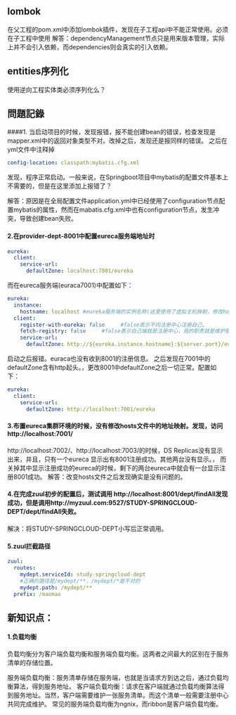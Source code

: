 ## lombok
在父工程的pom.xml中添加lombok插件，发现在子工程api中不能正常使用。必须在子工程中使用
解答：dependencyManagement节点只是用来版本管理，实际上并不会引入依赖，而dependencies则会真实的引入依赖。
## entities序列化
使用逆向工程实体类必须序列化么？
## 問題記錄
####1. 当启动项目的时候，发现报错，报不能创建bean的错误，检查发现是mapper.xml中的返回对象类型不对。改掉之后，发现还是报同样的错误。
之后在yml文件中注释掉
```yml
config-location: classpath:mybatis.cfg.xml
```
发现，程序正常启动。一般来说，在Springboot项目中mybatis的配置文件基本上不需要的，但是在这里添加上报错了？

解答：原因是在全局配置文件application.yml中已经使用了configuration节点配置mybatis的属性，然而在mabatis.cfg.xml中也有configuration节点，发生冲突，导致创建bean失败。

#### 2.在provider-dept-8001中配置eureca服务端地址时
```yml
eureka:
  client:
    service-url:
      defaultZone: localhost:7001/eureka
```
而在eureca服务端(euraca7001)中配置如下：
```yml
eureka:
  instance:
    hostname: localhost #eureka服务端的实例名称(这里使用了虚拟主机映射，修改hosts文件即可实现)
  client:
    register-with-eureka: false     #false表示不向注册中心注册自己。
    fetch-registry: false     #false表示自己端就是注册中心，我的职责就是维护服务实例，并不需要去检索服务
    service-url:
      defaultZone: http://${eureka.instance.hostname}:${server.port}/eureka/
```

启动之后报错。euraca也没有收到8001的注册信息。
之后发现在7001中的defaultZone含有http起头。，更改8001中defaultZone之后一切正常。配置如下：
```yml
eureka:
  client:
    service-url:
      defaultZone: http://localhost:7001/eureka
```

#### 3.布置eureca集群环境的时候，没有修改hosts文件中的地址映射。发现，访问http://localhost:7001/
http://localhost:7002/、http://localhost:7003/的时候，DS Replicas没有显示出来，并且，只有一个eureca 显示出有8001注册成功。其他两台没有显示。，
而关掉其中显示注册成功的eureca的时候，剩下的两台eureca中就会有一台显示注册8001成功。
解答：改变hosts文件之后发现确实是没有问题的。
#### 4.在完成zuul初步的配置后，测试调用 http://localhost:8001/dept/findAll发现成功，但是调用http://myzuul.com:9527/STUDY-SPRINGCLOUD-DEPT/dept/findAll失败。
解决：将STUDY-SPRINGCLOUD-DEPT小写后正常调用。
#### 5.zuul拦截路径
```yml
zuul:
  routes:
    mydept.serviceId: study-springcloud-dept
    #正确的路径是/mydept/**，/mydept/*是不对的
    mydept.path: /mydept/**
  prefix: /maomao
```
## 新知识点：
#### 1.负载均衡
负载均衡分为客户端负载均衡和服务端负载均衡。这两者之间最大的区别在于服务清单的存储位置。

服务端负载均衡：服务清单存储在服务端，也就是当请求方到达之后，通过负载均衡算法，得到服务地址。
客户端负载均衡：请求在客户端就通过负载均衡算法得到服务地址。当然，客户端需要维护一张服务清单。而这个清单一般需要注册中心共同完成维护。
常见的服务端负载均衡为ngnix，而ribbon是客户端负载均衡。
